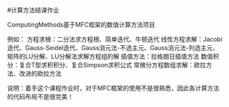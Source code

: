 #计算方法结课作业

ComputingMethods基于MFC框架的数值计算方法项目

例如：
  方程求根：二分法求方程根、简单迭代、牛顿迭代
  线性方程求解：Jacobi迭代、Gauss-Seidel迭代、Gauss消元法-不选主元、Gauss消元法-列选主元、矩阵的LU分解、LU分解法求解方程组的解
  插值方法：拉格朗日插值方法
  数值积分：复合T型求积积分、复合Simpson求积公式
  常微分方程数组求解：欧拉方法、改进的欧拉方法
  

说明：着手这个课程作业时，对于MFC框架的使用不是很熟悉，因此各计算方法的代码布局不是很完美！
